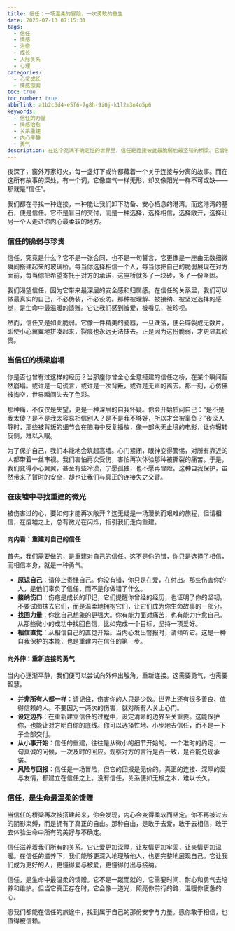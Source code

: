 ```yaml
---
title: 信任：一场温柔的冒险，一次勇敢的重生
date: 2025-07-13 07:15:31
tags:
  - 信任
  - 情感
  - 治愈
  - 成长
  - 人际关系
  - 心理
categories:
  - 心灵成长
  - 情感探索
toc: true
toc_number: true
abbrlink: a1b2c3d4-e5f6-7g8h-9i0j-k1l2m3n4o5p6
keywords:
  - 信任的力量
  - 情感治愈
  - 关系重建
  - 内心平静
  - 勇气
description: 在这个充满不确定性的世界里，信任是连接彼此最脆弱也最坚韧的桥梁。它曾被辜负，也曾被重建。这篇文章将带你走进信任的深处，感受它带来的伤痛与治愈，以及如何在这场温柔的冒险中，找到内心的力量，重新拥抱连接的可能。
---
```


夜深了，窗外万家灯火，每一盏灯下或许都藏着一个关于连接与分离的故事。而在这所有故事的深处，有一个词，它像空气一样无形，却又像阳光一样不可或缺——那就是“信任”。

我们都在寻找一种连接，一种能让我们卸下防备、安心栖息的港湾。而这港湾的基石，便是信任。它不是盲目的交付，而是一种选择，选择相信，选择敞开，选择让另一个人走进你内心最柔软的地方。

### 信任的脆弱与珍贵

信任，究竟是什么？它不是一张合同，也不是一句誓言，它更像是一座由无数细微瞬间搭建起来的玻璃桥。每当你选择相信一个人，每当你把自己的脆弱展现在对方面前，每当你把希望寄托于对方的承诺，这座桥就多了一块砖，多了一份坚固。

我们渴望信任，因为它带来最深层的安全感和归属感。在信任的关系里，我们可以做最真实的自己，不必伪装，不必设防。那种被理解、被接纳、被坚定选择的感觉，是生命中最温暖的馈赠。它让我们感到被爱，被看见，被珍视。

然而，信任又是如此脆弱。它像一件精美的瓷器，一旦跌落，便会碎裂成无数片。即使小心翼翼地拼凑起来，裂痕也永远无法抹去。正是因为这份脆弱，才更显其珍贵。

### 当信任的桥梁崩塌

你是否也曾有过这样的经历？当那座你曾全心全意搭建的信任之桥，在某个瞬间轰然崩塌。或许是一句谎言，或许是一次背叛，或许是无声的离去。那一刻，心仿佛被掏空，世界瞬间失去了色彩。

那种痛，不仅仅是失望，更是一种深层的自我怀疑。你会开始质问自己：“是不是我太傻？是不是我太容易相信别人？是不是我不够好，所以才会被辜负？”夜深人静时，那些被背叛的细节会在脑海中反复播放，像一部永无止境的电影，让你辗转反侧，难以入眠。

为了保护自己，我们本能地会筑起高墙。心门紧闭，眼神变得警惕，对所有靠近的人都带着一丝审视。我们害怕再次受伤，害怕再次体验那种被撕裂的痛苦。于是，我们变得小心翼翼，甚至有些冷漠，宁愿孤独，也不愿再冒险。这种自我保护，虽然带来了暂时的安全，却也让我们与真正的连接失之交臂。

### 在废墟中寻找重建的微光

被伤害过的心，要如何才能再次敞开？这无疑是一场漫长而艰难的旅程，但请相信，在废墟之上，总有微光在闪烁，指引我们走向重建。

#### 向内看：重建对自己的信任

首先，我们需要做的，是重建对自己的信任。这不是你的错，你只是选择了相信，而相信本身，就是一种勇气。

*   **原谅自己**：请停止责怪自己。你没有错，你只是在爱，在付出。那些伤害你的人，是他们辜负了信任，而不是你做错了什么。
*   **接纳伤口**：伤疤是成长的印记，它们提醒你曾经的经历，也证明了你的坚韧。不要试图抹去它们，而是温柔地拥抱它们，让它们成为你生命故事的一部分。
*   **找回力量**：你比自己想象的更强大。你有能力面对痛苦，也有能力疗愈自己。从那些微小的成功中找回自信，比如完成一个目标，坚持一项爱好。
*   **相信直觉**：从相信自己的直觉开始。当内心发出警报时，请倾听它。这是一种自我保护的本能，也是重建内在信任的第一步。

#### 向外伸：重新连接的勇气

当内心逐渐平静，我们便可以尝试向外伸出触角，重新连接。这需要勇气，也需要智慧。

*   **并非所有人都一样**：请记住，伤害你的人只是少数。世界上还有很多善良、值得信赖的人。不要因为一两次的伤害，就对所有人关上心门。
*   **设定边界**：在重新建立信任的过程中，设定清晰的边界至关重要。这能保护你，也能让对方明白你的底线。你可以选择性地、小步地去信任，而不是一下子全部交付。
*   **从小事开始**：信任的重建，往往是从微小的细节开始的。一个准时的约定，一句真诚的问候，一次及时的回应。观察对方的言行是否一致，是否能兑现承诺。
*   **风险与回报**：信任是一场冒险，但它的回报是无价的。真正的连接、深厚的爱与友情，都建立在信任之上。没有信任，关系便如无根之木，难以长久。

### 信任，是生命最温柔的馈赠

当信任的桥梁再次被搭建起来，你会发现，内心会变得柔软而坚定。你不再被过去的阴影束缚，而是拥有了真正的自由。那种自由，是敢于去爱，敢于去相信，敢于去体验生命中所有的美好与不确定。

信任滋养着我们所有的关系。它让爱更加深厚，让友情更加牢固，让亲情更加温暖。在信任的滋养下，我们能够更深入地理解他人，也更完整地展现自己。它让我们成为更好的人，更懂得爱与被爱，更懂得付出与接纳。

信任，是生命中最温柔的馈赠。它不是一蹴而就的，它需要时间、耐心和勇气去培养和维护。但当它真正存在时，它会像一道光，照亮你前行的路，温暖你疲惫的心。

愿我们都能在信任的旅途中，找到属于自己的那份安宁与力量。愿你敢于相信，也值得被信赖。